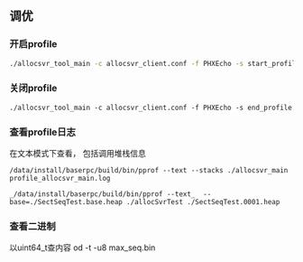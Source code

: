 

## 调优

### 开启profile
```bash
./allocsvr_tool_main -c allocsvr_client.conf -f PHXEcho -s start_profile
```

### 关闭profile
```
./allocsvr_tool_main -c allocsvr_client.conf -f PHXEcho -s end_profile
```

### 查看profile日志

在文本模式下查看， 包括调用堆栈信息
```
/data/install/baserpc/build/bin/pprof --text --stacks ./allocsvr_main profile_allocsvr_main.log
```

```
_/data/install/baserpc/build/bin/pprof --text_  --base=./SectSeqTest.base.heap ./allocSvrTest ./SectSeqTest.0001.heap
```

### 查看二进制
以uint64_t查内容
od -t -u8 max_seq.bin